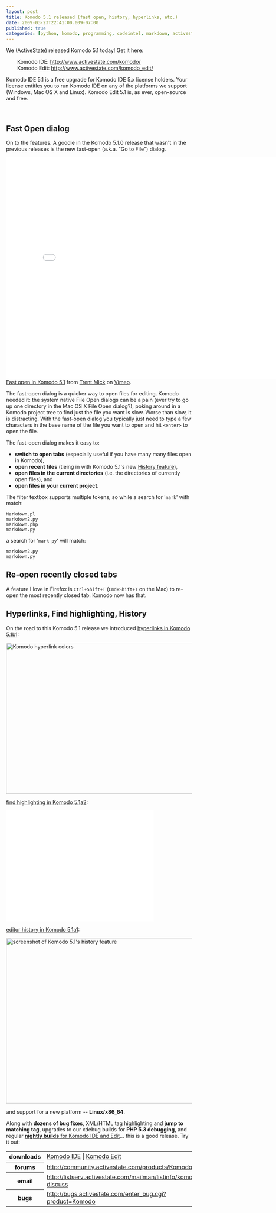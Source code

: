 ```yaml
---
layout: post
title: Komodo 5.1 released (fast open, history, hyperlinks, etc.)
date: 2009-03-23T22:41:00.009-07:00
published: true
categories: [python, komodo, programming, codeintel, markdown, activestate, mozilla]
---
```


<p>We (<a href="http://www.activestate.com/">ActiveState</a>) released Komodo 5.1 today! Get it here:</p><div style="margin-left: 30px;">Komodo IDE: <a href="http://www.activestate.com/komodo/">http://www.activestate.com/komodo/</a></div><div style="margin-left: 30px;">Komodo Edit: <a href="http://www.activestate.com/komodo_edit/">http://www.activestate.com/komodo_edit/</a></div><p>Komodo IDE 5.1 is a free upgrade for Komodo IDE 5.x license holders. Your license entitles you to run Komodo IDE on any of the platforms we support (Windows, Mac OS X and Linux). Komodo Edit 5.1 is, as ever, open-source and free.</p><a name='more'></a><br />
<h2>Fast Open dialog</h2><p>On to the features. A goodie in the Komodo 5.1.0 release that wasn't in the previous releases is the new fast-open (a.k.a. "Go to File") dialog.</p><p><object width="800" height="600"><param name="allowfullscreen" value="true" /><param name="allowscriptaccess" value="always" /><param name="movie" value="http://vimeo.com/moogaloop.swf?clip_id=3825622&amp;server=vimeo.com&amp;show_title=1&amp;show_byline=1&amp;show_portrait=0&amp;color=&amp;fullscreen=1" /><embed src="//vimeo.com/moogaloop.swf?clip_id=3825622&amp;server=vimeo.com&amp;show_title=1&amp;show_byline=1&amp;show_portrait=0&amp;color=&amp;fullscreen=1" type="application/x-shockwave-flash" allowfullscreen="true" allowscriptaccess="always" width="800" height="600"></embed></object><br />
<a href="http://vimeo.com/3825622">Fast open in Komodo 5.1</a> from <a href="http://vimeo.com/user1355810">Trent Mick</a> on <a href="http://vimeo.com">Vimeo</a>.</p><p>The fast-open dialog is a quicker way to open files for editing. Komodo needed it: the system native File Open dialogs can be a pain (ever try to go up one directory in the Mac OS X File Open dialog?), poking around in a Komodo project tree to find just the file you want is slow. Worse than slow, it is distracting. With the fast-open dialog you typically just need to type a few characters in the base name of the file you want to open and hit <code>&lt;enter&gt;</code> to open the file.</p><p>The fast-open dialog makes it easy to:</p><ul><li><strong>switch to open tabs</strong> (especially useful if you have many many files open in Komodo),</li>
<li><strong>open recent files</strong> (tieing in with Komodo 5.1's new <a href="http://trentmick.blogspot.com/2009/02/history-feature-in-komodo-510-alpha-1_7169.html">History feature</a>),</li>
<li><strong>open files in the current directories</strong> (i.e. the directories of currently open files), and</li>
<li><strong>open files in your current project</strong>.</li>
</ul><p>The filter textbox supports multiple tokens, so while a search for '<code>mark</code>' with match:</p><pre><code>Markdown.pl
markdown2.py
markdown.php
markdown.py
</code></pre><p>a search for '<code>mark py</code>' will match:</p><pre><code>markdown2.py
markdown.py
</code></pre><h2>Re-open recently closed tabs</h2><p>A feature I love in Firefox is <code>Ctrl+Shift+T</code> (<code>Cmd+Shift+T</code> on the Mac) to re-open the most recently closed tab. Komodo now has that.</p><h2>Hyperlinks, Find highlighting, History</h2><p>On the road to this Komodo 5.1 release we introduced  <a href="http://trentmick.blogspot.com/2009/03/hyperlinks-in-komodo-510b1_1005.html">hyperlinks in Komodo 5.1b1</a>:</p><p><a href="http://www.flickr.com/photos/trento/3352004518/" title="Komodo hyperlink colors by trento, on Flickr"><img src="//farm4.static.flickr.com/3468/3352004518_c2eaeacf12_o.png" width="750" height="409" alt="Komodo hyperlink colors" /></a></p><p><a href="http://trentmick.blogspot.com/2009/02/find-highlighting-and-linuxx8664_5771.html">find highlighting in Komodo 5.1a2</a>:</p><p><object width="400" height="300"><param name="allowfullscreen" value="true" /><param name="allowscriptaccess" value="always" /><param name="movie" value="http://vimeo.com/moogaloop.swf?clip_id=3387846&amp;server=vimeo.com&amp;show_title=1&amp;show_byline=1&amp;show_portrait=0&amp;color=&amp;fullscreen=1" /><embed src="//vimeo.com/moogaloop.swf?clip_id=3387846&amp;server=vimeo.com&amp;show_title=1&amp;show_byline=1&amp;show_portrait=0&amp;color=&amp;fullscreen=1" type="application/x-shockwave-flash" allowfullscreen="true" allowscriptaccess="always" width="400" height="300"></embed></object></p><p><a href="http://trentmick.blogspot.com/2009/02/history-feature-in-komodo-510-alpha-1_7169.html">editor history in Komodo 5.1a1</a>:</p><p><a href="http://www.flickr.com/photos/trento/3253669957/" title="screenshot of Komodo 5.1's history feature"><img src="//farm4.static.flickr.com/3009/3253669957_903874fa5c_o.jpg" width="570" height="448" alt="screenshot of Komodo 5.1's history feature" /></a></p><p>and support for a new platform -- <strong>Linux/x86_64</strong>.</p><p>Along with <strong>dozens of bug fixes</strong>, XML/HTML tag highlighting and <strong>jump to matching tag</strong>, upgrades to our xdebug builds for <strong>PHP 5.3 debugging</strong>, and regular <a href="http://downloads.activestate.com/Komodo/nightly/"><strong>nightly builds</strong> for Komodo IDE and Edit</a>... this is a good release. Try it out:</p><table class="attrlist"><tr><th>downloads</th><td><a href="http://www.activestate.com/komodo/downloads/">Komodo IDE</a> | <a href="http://www.activestate.com/komodo_edit/downloads/">Komodo Edit</a></td></tr>
<tr><th>forums</th><td><a href="http://community.activestate.com/products/Komodo">http://community.activestate.com/products/Komodo</a></td></tr>
<tr><th>email</th><td><a href="http://listserv.activestate.com/mailman/listinfo/komodo-beta">http://listserv.activestate.com/mailman/listinfo/komodo-discuss</a></td></tr>
<tr><th>bugs</th><td><a href="http://bugs.activestate.com/enter_bug.cgi?product=Komodo">http://bugs.activestate.com/enter_bug.cgi?product=Komodo</a></td></tr>
</table><p></enter></p>
